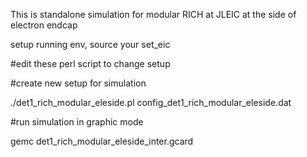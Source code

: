 This is standalone simulation for modular RICH at JLEIC at the side of electron endcap

setup running env, source your set_eic

#edit these perl script to change setup

#create new setup for simulation

./det1_rich_modular_eleside.pl config_det1_rich_modular_eleside.dat

#run simulation in graphic mode

gemc det1_rich_modular_eleside_inter.gcard


